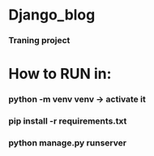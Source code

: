 # Django_blog
### Traning project

# How to RUN in:
### python -m venv venv -> activate it
### pip install -r requirements.txt
### python manage.py runserver
